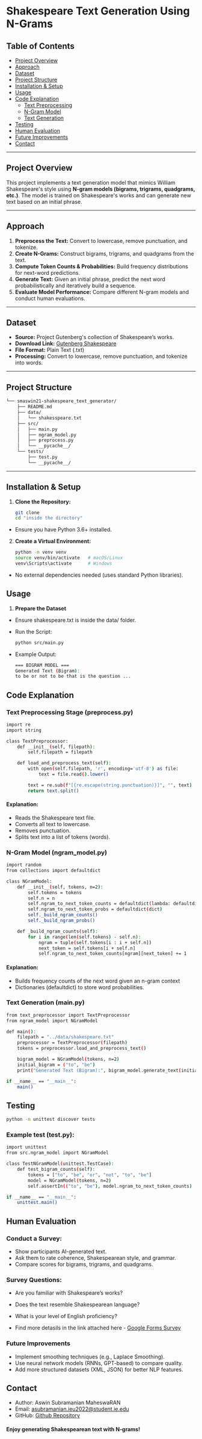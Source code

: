 # Shakespeare Text Generation Using N-Grams

## Table of Contents
- [Project Overview](#project-overview)
- [Approach](#approach)
- [Dataset](#dataset)
- [Project Structure](#project-structure)
- [Installation & Setup](#installation--setup)
- [Usage](#usage)
- [Code Explanation](#code-explanation)
  - [Text Preprocessing](#text-preprocessing)
  - [N-Gram Model](#n-gram-model)
  - [Text Generation](#text-generation)
- [Testing](#testing)
- [Human Evaluation](#human-evaluation)
- [Future Improvements](#future-improvements)
- [Contact](#contact)

---

## Project Overview

This project implements a text generation model that mimics William Shakespeare's style using **N-gram models (bigrams, trigrams, quadgrams, etc.)**. The model is trained on Shakespeare's works and can generate new text based on an initial phrase.

---

## Approach

1. **Preprocess the Text:** Convert to lowercase, remove punctuation, and tokenize.
2. **Create N-Grams:** Construct bigrams, trigrams, and quadgrams from the text.
3. **Compute Token Counts & Probabilities:** Build frequency distributions for next-word predictions.
4. **Generate Text:** Given an initial phrase, predict the next word probabilistically and iteratively build a sequence.
5. **Evaluate Model Performance:** Compare different N-gram models and conduct human evaluations.

---

## Dataset

- **Source:** Project Gutenberg's collection of Shakespeare’s works.
- **Download Link:** [Gutenberg Shakespeare](https://www.gutenberg.org/ebooks/100)
- **File Format:** Plain Text (.txt)
- **Processing:** Convert to lowercase, remove punctuation, and tokenize into words.

---

## Project Structure

```bash
└── smaswin21-shakespeare_text_generator/
    ├── README.md
    ├── data/
    │   └── shakesspeare.txt
    ├── src/
    │   ├── main.py
    │   ├── ngram_model.py
    │   ├── preprocess.py
    │   └── __pycache__/
    └── tests/
        ├── test.py
        └── __pycache__/
```

---

## Installation & Setup

1. **Clone the Repository:**

   ```bash
   git clone 
   cd "inside the directory"

*  Ensure you have Python 3.6+ installed.

2. **Create a Virtual Environment:**
    ```bash
    python -m venv venv
    source venv/bin/activate   # macOS/Linux
    venv\Scripts\activate      # Windows
* No external dependencies needed (uses standard Python libraries).

## Usage

1. **Prepare the Dataset**

* Ensure shakespeare.txt is inside the data/ folder.

* Run the Script:

    ```bash
    python src/main.py

* Example Output:

    ```bash
    === BIGRAM MODEL ===
    Generated Text (Bigram):
    to be or not to be that is the question ...

## Code Explanation

### Text Preprocessing Stage (preprocess.py)

```bash
import re
import string

class TextPreprocessor:
    def __init__(self, filepath):
        self.filepath = filepath

    def load_and_preprocess_text(self):
        with open(self.filepath, 'r', encoding='utf-8') as file:
            text = file.read().lower()

        text = re.sub(f"[{re.escape(string.punctuation)}]", "", text)
        return text.split()
```

####  Explanation:

+ Reads the Shakespeare text file.
+ Converts all text to lowercase.
+ Removes punctuation.
+ Splits text into a list of tokens (words).


### N-Gram Model (ngram_model.py)

```bash
import random
from collections import defaultdict

class NGramModel:
    def __init__(self, tokens, n=2):
        self.tokens = tokens
        self.n = n
        self.ngram_to_next_token_counts = defaultdict(lambda: defaultdict(int))
        self.ngram_to_next_token_probs = defaultdict(dict)
        self._build_ngram_counts()
        self._build_ngram_probs()

    def _build_ngram_counts(self):
        for i in range(len(self.tokens) - self.n):
            ngram = tuple(self.tokens[i : i + self.n])
            next_token = self.tokens[i + self.n]
            self.ngram_to_next_token_counts[ngram][next_token] += 1
```

####  Explanation:

+ Builds frequency counts of the next word given an n-gram context
+ Dictionaries (defaultdict) to store word probabilities.

### Text Generation (main.py)

```bash
from text_preprocessor import TextPreprocessor
from ngram_model import NGramModel

def main():
    filepath = "../data/shakespeare.txt"
    preprocessor = TextPreprocessor(filepath)
    tokens = preprocessor.load_and_preprocess_text()

    bigram_model = NGramModel(tokens, n=2)
    initial_bigram = ("to", "be")
    print("Generated Text (Bigram):", bigram_model.generate_text(initial_bigram, 50))

if __name__ == "__main__":
    main()
```

## Testing

```bash
python -m unittest discover tests
```

### Example test (test.py):

```bash
import unittest
from src.ngram_model import NGramModel

class TestNGramModel(unittest.TestCase):
    def test_bigram_counts(self):
        tokens = ["to", "be", "or", "not", "to", "be"]
        model = NGramModel(tokens, n=2)
        self.assertIn(("to", "be"), model.ngram_to_next_token_counts)

if __name__ == "__main__":
    unittest.main()
```

## Human Evaluation

###  Conduct a Survey:

+ Show participants AI-generated text.
+ Ask them to rate coherence, Shakespearean style, and grammar.
+ Compare scores for bigrams, trigrams, and quadgrams.

### Survey Questions:

+ Are you familiar with Shakespeare’s works?
+ Does the text resemble Shakespearean language?  
+ What is your level of English proficiency?

+ Find more detasils in the link attached here - [Google Forms Survey](https://docs.google.com/forms/d/e/1FAIpQLScIvps5_6atyIEyGuzaM0DUT9JXFuNI9USN3iBmvkAMnXJufQ/viewform)



### Future Improvements

+ Implement smoothing techniques (e.g., Laplace Smoothing).
+ Use neural network models (RNNs, GPT-based) to compare quality.
+ Add more structured datasets (XML, JSON) for better NLP features.

##  Contact

+ Author: Aswin Subramanian MaheswaRAN
+ Email: asubramanian.ieu2022@student.ie.edu
+ GitHub: [Github Repository](https://github.com/smaswin21/shakespeare_text_generator)

#### Enjoy generating Shakespearean text with N-grams! 